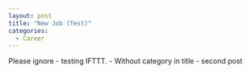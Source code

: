 ```yaml
---
layout: post
title: "New Job (Test)"
categories:
  - Career
---
```


Please ignore - testing IFTTT. - Without category in title - second post
